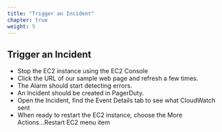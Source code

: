 ```yaml
---
title: "Trigger an Incident"
chapter: true
weight: 5
---
```


## Trigger an Incident

- Stop the EC2 instance using the EC2 Console
- Click the URL of our sample web page and refresh a few times.
- The Alarm should start detecting errors.
- An Incident should be created in PagerDuty.
- Open the Incident, find the Event Details tab to see what CloudWatch sent
- When ready to restart the EC2 instance, choose the More Actions...Restart EC2 menu item

